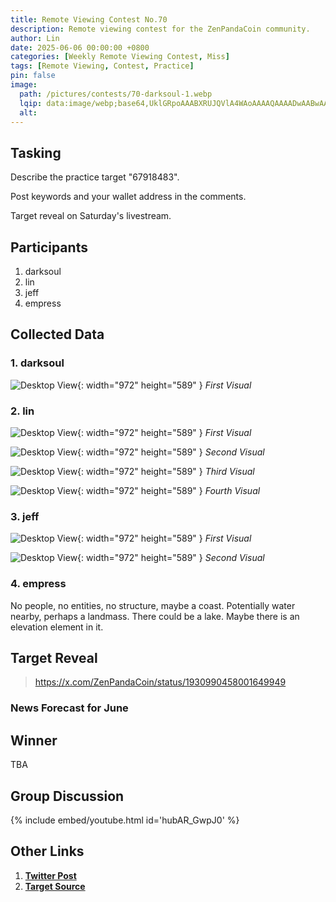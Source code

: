 ```yaml
---
title: Remote Viewing Contest No.70
description: Remote viewing contest for the ZenPandaCoin community.
author: Lin
date: 2025-06-06 00:00:00 +0800
categories: [Weekly Remote Viewing Contest, Miss]
tags: [Remote Viewing, Contest, Practice]
pin: false
image:
  path: /pictures/contests/70-darksoul-1.webp
  lqip: data:image/webp;base64,UklGRpoAAABXRUJQVlA4WAoAAAAQAAAADwAABwAAQUxQSDIAAAARL0AmbZurmr57yyIiqE8oiG0bejIYEQTgqiDA9vqnsUSI6H+oAERp2HZ65qP/VIAWAFZQOCBCAAAA8AEAnQEqEAAIAAVAfCWkAALp8sF8rgRgAP7o9FDvMCkMde9PK7euH5M1m6VWoDXf2FkP3BqV0ZYbO6NA/VFIAAAA
  alt:
---
```


## Tasking

Describe the practice target "67918483".

Post keywords and your wallet address in the comments.

Target reveal on Saturday's livestream.


## Participants

1. darksoul
2. lin
3. jeff
4. empress


## Collected Data

### 1. darksoul

![Desktop View](/pictures/contests/70-darksoul-1.webp){: width="972" height="589" }
_First Visual_

### 2. lin

![Desktop View](/pictures/contests/70-lin-1.webp){: width="972" height="589" }
_First Visual_

![Desktop View](/pictures/contests/70-lin-2.webp){: width="972" height="589" }
_Second Visual_

![Desktop View](/pictures/contests/70-lin-3.webp){: width="972" height="589" }
_Third Visual_

![Desktop View](/pictures/contests/70-lin-4.webp){: width="972" height="589" }
_Fourth Visual_

### 3. jeff

![Desktop View](/pictures/contests/70-jeff-1.webp){: width="972" height="589" }
_First Visual_

![Desktop View](/pictures/contests/70-jeff-2.webp){: width="972" height="589" }
_Second Visual_

### 4. empress

No people, no entities, no structure, maybe a coast. Potentially water nearby, perhaps a landmass. There could be a lake. Maybe there is an elevation element in it.



## Target Reveal

> https://x.com/ZenPandaCoin/status/1930990458001649949


### News Forecast for June

## Winner

TBA


## Group Discussion

{% include embed/youtube.html id='hubAR_GwpJ0' %}


## Other Links

1. [**Twitter Post**][Twitter Post]
2. [**Target Source**][Target Source]


[Twitter Post]: https://x.com/ZenPandaCoin/status/1930990458001649949
[Target Source]: https://x.com/ZenPandaCoin/status/1930990458001649949